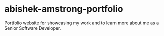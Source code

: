 # abishek-amstrong-portfolio
Portfolio website for showcasing my work and to learn more about me as a Senior Software Developer.
